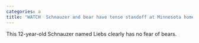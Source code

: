 ```yaml
---
categories: a
title: "WATCH  Schnauzer and bear have tense standoff at Minnesota home"
---
```

This 12-year-old Schnauzer named Liebs clearly has no fear of bears.